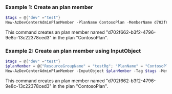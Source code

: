 ### Example 1: Create an plan member
```powershell
$tags = @{"dev" ="test"}
New-AzDevCenterAdminPlanMember -PlanName ContosoPlan -MemberName d702f662-b3f2-4796-9e8c-13c22378ced3 -ResourceGroupName testRg -Tag $tags -MemberId d702f662-b3f2-4796-9e8c-13c22378ced3 -MemberType User
```
This command creates an plan member named "d702f662-b3f2-4796-9e8c-13c22378ced3" in the plan "ContosoPlan". 

### Example 2: Create an plan member using InputObject
```powershell
$tags = @{"dev" ="test"}
$planMember = @{"ResourceGroupName" = "testRg"; "PlanName" = "ContosoPlan"; "MemberName" = "d702f662-b3f2-4796-9e8c-13c22378ced3"; "SubscriptionId" = "0ac520ee-14c0-480f-b6c9-0a90c58ffff"}
New-AzDevCenterAdminPlanMember -InputObject $planMember -Tag $tags -MemberId d702f662-b3f2-4796-9e8c-13c22378ced3 -MemberType User
```
This command creates an plan member named "d702f662-b3f2-4796-9e8c-13c22378ced3" in the plan "ContosoPlan". 

